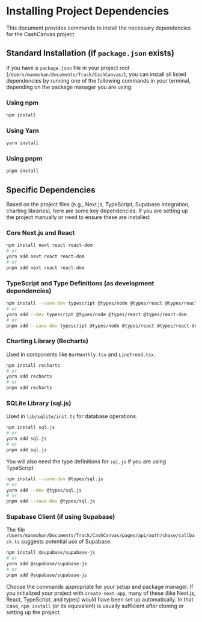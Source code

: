 # Installing Project Dependencies

This document provides commands to install the necessary dependencies for the CashCanvas project.

## Standard Installation (if `package.json` exists)

If you have a `package.json` file in your project root (`/Users/manmohan/Documents/Track/CashCanvas/`), you can install all listed dependencies by running one of the following commands in your terminal, depending on the package manager you are using:

### Using npm
```bash
npm install
```

### Using Yarn
```bash
yarn install
```

### Using pnpm
```bash
pnpm install
```

## Specific Dependencies

Based on the project files (e.g., Next.js, TypeScript, Supabase integration, charting libraries), here are some key dependencies. If you are setting up the project manually or need to ensure these are installed:

### Core Next.js and React
```bash
npm install next react react-dom
# or
yarn add next react react-dom
# or
pnpm add next react react-dom
```

### TypeScript and Type Definitions (as development dependencies)
```bash
npm install --save-dev typescript @types/node @types/react @types/react-dom
# or
yarn add --dev typescript @types/node @types/react @types/react-dom
# or
pnpm add --save-dev typescript @types/node @types/react @types/react-dom
```

### Charting Library (Recharts)
Used in components like `BarMonthly.tsx` and `LineTrend.tsx`.
```bash
npm install recharts
# or
yarn add recharts
# or
pnpm add recharts
```

### SQLite Library (sql.js)
Used in `lib/sqlite/init.ts` for database operations.
```bash
npm install sql.js
# or
yarn add sql.js
# or
pnpm add sql.js
```
You will also need the type definitions for `sql.js` if you are using TypeScript:
```bash
npm install --save-dev @types/sql.js
# or
yarn add --dev @types/sql.js
# or
pnpm add --save-dev @types/sql.js
```

### Supabase Client (if using Supabase)
The file `/Users/manmohan/Documents/Track/CashCanvas/pages/api/auth/chase/callback.ts` suggests potential use of Supabase.
```bash
npm install @supabase/supabase-js
# or
yarn add @supabase/supabase-js
# or
pnpm add @supabase/supabase-js
```

Choose the commands appropriate for your setup and package manager. If you initialized your project with `create-next-app`, many of these (like Next.js, React, TypeScript, and types) would have been set up automatically. In that case, `npm install` (or its equivalent) is usually sufficient after cloning or setting up the project.